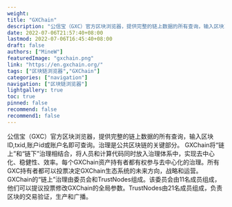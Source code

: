 ```yaml
---
weight: 
title: "GXChain"
description: "公信宝（GXC）官方区块浏览器，提供完整的链上数据的所有查询，输入区块ID,txid,账户id或账户名即可查询"
date: 2022-07-06T21:57:40+08:00
lastmod: 2022-07-06T16:45:40+08:00
draft: false
authors: ["MineW"]
featuredImage: "gxchain.png"
link: "https://en.gxchain.org/"
tags: ["区块链浏览器","GXChain"]
categories: ["navigation"]
navigation: ["区块链浏览器"]
lightgallery: true
toc: true
pinned: false
recommend: false
recommend1: false
---
```


公信宝（GXC）官方区块浏览器，提供完整的链上数据的所有查询，输入区块ID,txid,账户id或账户名即可查询。‎治理是公共区块链的关键部分。‎
GXChain将“链上”和“链下”治理相结合，将人员和计算代码同时放入治理体系中，实现去中心化、稳健性、效率。每个GXChain资产持有者都有权参与去中心化的治理。所有GXC持有者都可以投票决定GXChain生态系统的未来方向，战略和运营。‎
GXChain的“链上”治理由委员会和TrustNodes组成。该委员会由11名成员组成，他们可以提议投票修改GXChain的全局参数。TrustNodes由21名成员组成，负责区块的交易验证，生产和广播。‎